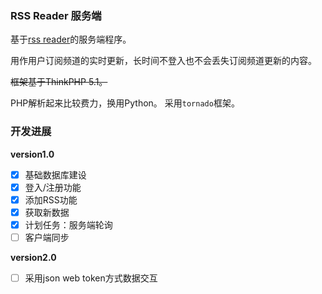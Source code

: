 ### RSS Reader 服务端

基于[rss reader](https://github.com/ivone-liu/rss_reader)的服务端程序。

用作用户订阅频道的实时更新，长时间不登入也不会丢失订阅频道更新的内容。

~~框架基于ThinkPHP 5.1。~~

PHP解析起来比较费力，换用Python。 采用`tornado`框架。

### 开发进展

**version1.0**

- [x] 基础数据库建设
- [x] 登入/注册功能
- [x] 添加RSS功能
- [x] 获取新数据
- [x] 计划任务：服务端轮询
- [ ] 客户端同步

**version2.0**

- [ ] 采用json web token方式数据交互